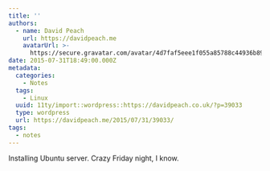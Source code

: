 ```yaml
---
title: ''
authors:
  - name: David Peach
    url: https://davidpeach.me
    avatarUrl: >-
      https://secure.gravatar.com/avatar/4d7faf5eee1f055a85788c44936b8995eaab6dfb004e7854ec747ccb272e91ee?s=96&d=mm&r=g
date: 2015-07-31T18:49:00.000Z
metadata:
  categories:
    - Notes
  tags:
    - Linux
  uuid: 11ty/import::wordpress::https://davidpeach.co.uk/?p=39033
  type: wordpress
  url: https://davidpeach.me/2015/07/31/39033/
tags:
  - notes
---
```

Installing Ubuntu server. Crazy Friday night, I know.